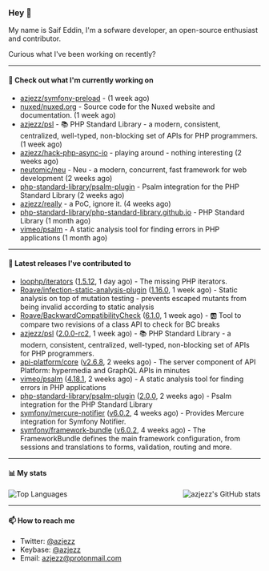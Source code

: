 ### Hey 👋

My name is Saif Eddin, I'm a sofware developer, an open-source enthusiast and contributor.

Curious what I've been working on recently?

---

#### 👷 Check out what I'm currently working on

- [azjezz/symfony-preload](https://github.com/azjezz/symfony-preload) -  (1 week ago)
- [nuxed/nuxed.org](https://github.com/nuxed/nuxed.org) - Source code for the Nuxed website and documentation. (1 week ago)
- [azjezz/psl](https://github.com/azjezz/psl) - 📚 PHP Standard Library - a modern, consistent, centralized, well-typed, non-blocking set of APIs for PHP programmers. (1 week ago)
- [azjezz/hack-php-async-io](https://github.com/azjezz/hack-php-async-io) - playing around - nothing interesting  (2 weeks ago)
- [neutomic/neu](https://github.com/neutomic/neu) - Neu - a modern, concurrent, fast framework for web development (2 weeks ago)
- [php-standard-library/psalm-plugin](https://github.com/php-standard-library/psalm-plugin) - Psalm integration for the PHP Standard Library (2 weeks ago)
- [azjezz/really](https://github.com/azjezz/really) - a PoC, ignore it. (4 weeks ago)
- [php-standard-library/php-standard-library.github.io](https://github.com/php-standard-library/php-standard-library.github.io) - PHP Standard Library (1 month ago)
- [vimeo/psalm](https://github.com/vimeo/psalm) - A static analysis tool for finding errors in PHP applications (1 month ago)

---

#### 🔭 Latest releases I've contributed to

- [loophp/iterators](https://github.com/loophp/iterators) ([1.5.12](https://github.com/loophp/iterators/releases/tag/1.5.12), 1 day ago) - The missing PHP iterators.
- [Roave/infection-static-analysis-plugin](https://github.com/Roave/infection-static-analysis-plugin) ([1.16.0](https://github.com/Roave/infection-static-analysis-plugin/releases/tag/1.16.0), 1 week ago) - Static analysis on top of mutation testing - prevents escaped mutants from being invalid according to static analysis
- [Roave/BackwardCompatibilityCheck](https://github.com/Roave/BackwardCompatibilityCheck) ([6.1.0](https://github.com/Roave/BackwardCompatibilityCheck/releases/tag/6.1.0), 1 week ago) - :ab: Tool to compare two revisions of a class API to check for BC breaks
- [azjezz/psl](https://github.com/azjezz/psl) ([2.0.0-rc2](https://github.com/azjezz/psl/releases/tag/2.0.0-rc2), 1 week ago) - 📚 PHP Standard Library - a modern, consistent, centralized, well-typed, non-blocking set of APIs for PHP programmers.
- [api-platform/core](https://github.com/api-platform/core) ([v2.6.8](https://github.com/api-platform/core/releases/tag/v2.6.8), 2 weeks ago) - The server component of API Platform: hypermedia and GraphQL APIs in minutes
- [vimeo/psalm](https://github.com/vimeo/psalm) ([4.18.1](https://github.com/vimeo/psalm/releases/tag/4.18.1), 2 weeks ago) - A static analysis tool for finding errors in PHP applications
- [php-standard-library/psalm-plugin](https://github.com/php-standard-library/psalm-plugin) ([2.0.0](https://github.com/php-standard-library/psalm-plugin/releases/tag/2.0.0), 2 weeks ago) - Psalm integration for the PHP Standard Library
- [symfony/mercure-notifier](https://github.com/symfony/mercure-notifier) ([v6.0.2](https://github.com/symfony/mercure-notifier/releases/tag/v6.0.2), 4 weeks ago) - Provides Mercure integration for Symfony Notifier.
- [symfony/framework-bundle](https://github.com/symfony/framework-bundle) ([v6.0.2](https://github.com/symfony/framework-bundle/releases/tag/v6.0.2), 4 weeks ago) - The FrameworkBundle defines the main framework configuration, from sessions and translations to forms, validation, routing and more.

---

#### 📊 My stats

<img align="right" alt="azjezz's GitHub stats" src="https://github-readme-stats.vercel.app/api?username=azjezz&count_private=1&show_icons=true&" />

![Top Languages](https://github-readme-stats.vercel.app/api/top-langs/?username=azjezz)

---

#### 📫 How to reach me

- Twitter: [@azjezz](https://twitter.com/azjezz)
- Keybase: [@azjezz](https://keybase.io/azjezz)
- Email: [azjezz@protonmail.com](mailto://azjezz@protonmail.com)
